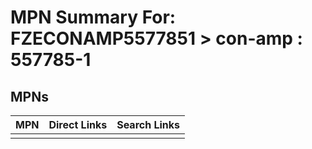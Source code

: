 



# MPN Summary For: FZECONAMP5577851 > con-amp : 557785-1

## MPNs
  

|MPN|Direct Links|Search Links|
| :--- | :--- | :--- |
||||
